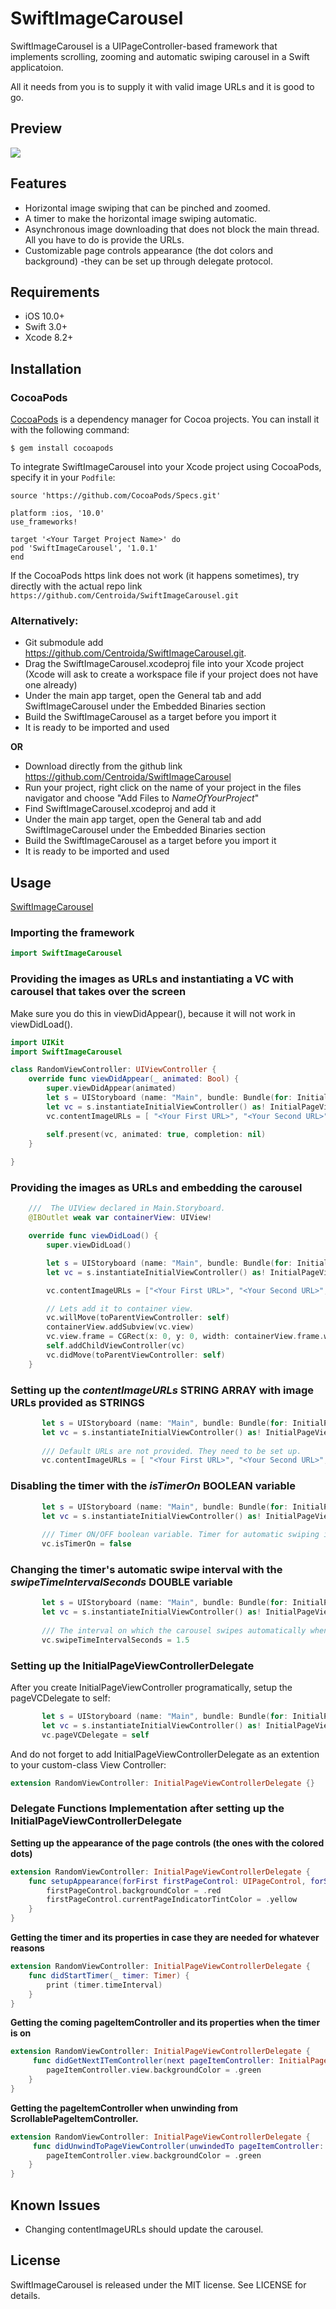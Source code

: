 # SwiftImageCarousel
 
SwiftImageCarousel is a UIPageController-based framework that implements scrolling, zooming and automatic swiping carousel in a Swift applicatoion.

All it needs from you is to supply it with valid image URLs and it is good to go. 

## Preview

![](http://i.giphy.com/AetMTdLtlwn72.gif)   

## Features

- Horizontal image swiping that can be pinched and zoomed.
- A timer to make the horizontal image swiping automatic.
- Asynchronous image downloading that does not block the main thread. All you have to do is provide the URLs.
- Customizable page controls appearance (the dot colors and background) -they can be set up through delegate protocol.

## Requirements

- iOS 10.0+
- Swift 3.0+
- Xcode 8.2+

## Installation 

### CocoaPods 

[CocoaPods](https://cocoapods.org/) is a dependency manager for Cocoa projects. You can install it with the following command:

```
$ gem install cocoapods
```

To integrate SwiftImageCarousel into your Xcode project using CocoaPods, specify it in your ```Podfile```:

```
source 'https://github.com/CocoaPods/Specs.git'

platform :ios, '10.0'
use_frameworks!

target '<Your Target Project Name>' do
pod 'SwiftImageCarousel', '1.0.1'
end

```

If the CocoaPods https link does not work (it happens sometimes), try directly with the actual repo link ```https://github.com/Centroida/SwiftImageCarousel.git```


### Alternatively:

- Git submodule add https://github.com/Centroida/SwiftImageCarousel.git.
- Drag the SwiftImageCarousel.xcodeproj file into your Xcode project (Xcode will ask to create a workspace file if your project does not have one already)
- Under the main app target, open the General tab and add SwiftImageCarousel under the Embedded Binaries section
- Build the SwiftImageCarousel as a target before you import it
- It is ready to be imported and used

<b>OR</b>

- Download directly from the github link https://github.com/Centroida/SwiftImageCarousel
- Run your project, right click on the name of your project in the files navigator and choose "Add Files to <i>NameOfYourProject</i>"
- Find SwiftImageCarousel.xcodeproj and add it
- Under the main app target, open the General tab and add SwiftImageCarousel under the Embedded Binaries section
- Build the SwiftImageCarousel as a target before you import it
- It is ready to be imported and used

## Usage

[SwiftImageCarousel](#swiftimagecarousel)

### Importing the framework 

```swift
import SwiftImageCarousel
```
### Providing the images as URLs and instantiating a VC with carousel that takes over the screen

Make sure you do this in viewDidAppear(), because it will not work in viewDidLoad().

```swift   
import UIKit
import SwiftImageCarousel

class RandomViewController: UIViewController {
    override func viewDidAppear(_ animated: Bool) {
        super.viewDidAppear(animated)
        let s = UIStoryboard (name: "Main", bundle: Bundle(for: InitialPageViewController.self))
        let vc = s.instantiateInitialViewController() as! InitialPageViewController
        vc.contentImageURLs = [ "<Your First URL>", "<Your Second URL>", "<Your Third URL>"]

        self.present(vc, animated: true, completion: nil)
    }
    
}
```


### Providing the images as URLs and embedding the carousel

```swift
    ///  The UIView declared in Main.Storyboard.
    @IBOutlet weak var containerView: UIView!

    override func viewDidLoad() {
        super.viewDidLoad()

        let s = UIStoryboard (name: "Main", bundle: Bundle(for: InitialPageViewController.self))
        let vc = s.instantiateInitialViewController() as! InitialPageViewController

        vc.contentImageURLs = ["<Your First URL>", "<Your Second URL>", "<Your Third URL>"]

        // Lets add it to container view.
        vc.willMove(toParentViewController: self)
        containerView.addSubview(vc.view)
        vc.view.frame = CGRect(x: 0, y: 0, width: containerView.frame.width, height: containerView.frame.height)
        self.addChildViewController(vc)
        vc.didMove(toParentViewController: self)
    }
```

### Setting up the <i>contentImageURLs</i> STRING ARRAY with image URLs provided as STRINGS

```swift
       let s = UIStoryboard (name: "Main", bundle: Bundle(for: InitialPageViewController.self))
       let vc = s.instantiateInitialViewController() as! InitialPageViewController
       
       /// Default URLs are not provided. They need to be set up.
       vc.contentImageURLs = [ "<Your First URL>", "<Your Second URL>", "<Your Third URL>"]
```

### Disabling the timer with the <i>isTimerOn</i> BOOLEAN variable

```swift
       let s = UIStoryboard (name: "Main", bundle: Bundle(for: InitialPageViewController.self))
       let vc = s.instantiateInitialViewController() as! InitialPageViewController
       
       /// Timer ON/OFF boolean variable. Timer for automatic swiping is set true(or ON) by default. If it needs to be off, it needs to be set to false.
       vc.isTimerOn = false
```

### Changing the timer's automatic swipe interval with the <i>swipeTimeIntervalSeconds</i> DOUBLE variable

```swift
       let s = UIStoryboard (name: "Main", bundle: Bundle(for: InitialPageViewController.self))
       let vc = s.instantiateInitialViewController() as! InitialPageViewController
       
       /// The interval on which the carousel swipes automatically when timer is on. Default is 3 seconds.
       vc.swipeTimeIntervalSeconds = 1.5
```

### Setting up the InitialPageViewControllerDelegate

After you create InitialPageViewController programatically, setup the pageVCDelegate to self:

```swift
       let s = UIStoryboard (name: "Main", bundle: Bundle(for: InitialPageViewController.self))
       let vc = s.instantiateInitialViewController() as! InitialPageViewController
       vc.pageVCDelegate = self
```

And do not forget to add InitialPageViewControllerDelegate as an extention to your custom-class View Controller:

```swift
extension RandomViewController: InitialPageViewControllerDelegate {} 
```
 
### Delegate Functions Implementation after setting up the InitialPageViewControllerDelegate

<b>Setting up the appearance of the page controls (the ones with the colored dots)</b>

```swift
extension RandomViewController: InitialPageViewControllerDelegate {
    func setupAppearance(forFirst firstPageControl: UIPageControl, forSecond secondPageControl: UIPageControl) {
        firstPageControl.backgroundColor = .red
        firstPageControl.currentPageIndicatorTintColor = .yellow
    }
}
```

<b>Getting the timer and its properties in case they are needed for whatever reasons</b>

```swift
extension RandomViewController: InitialPageViewControllerDelegate {
    func didStartTimer(_ timer: Timer) {
        print (timer.timeInterval)
    }
}
```

<b>Getting the coming pageItemController and its properties when the timer is on</b>

```swift
extension RandomViewController: InitialPageViewControllerDelegate {
     func didGetNextITemController(next pageItemController: InitialPageItemController) {
        pageItemController.view.backgroundColor = .green
    }
}
```

<b>Getting the pageItemController when unwinding from ScrollablePageItemController.</b>

```swift
extension RandomViewController: InitialPageViewControllerDelegate {
     func didUnwindToPageViewController(unwindedTo pageItemController: InitialPageItemController) {
        pageItemController.view.backgroundColor = .green
    }
}
```
  
## Known Issues
  
- Changing contentImageURLs should update the carousel.
  
## License

SwiftImageCarousel is released under the MIT license. See LICENSE for details.
